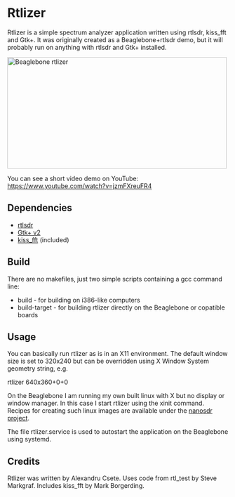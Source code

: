 Rtlizer
=======

Rtlizer is a simple spectrum analyzer application written using rtlsdr, kiss_fft and Gtk+. It was originally created as a Beaglebone+rtlsdr demo, but it will probably run on anything with rtlsdr and Gtk+ installed.

<a href="http://www.flickr.com/photos/csete/8474999050/" title="Beaglebone rtlizer"><img src="http://farm9.staticflickr.com/8385/8474999050_4d418b232d.jpg" width="500" height="254" alt="Beaglebone rtlizer"></a>

You can see a short video demo on YouTube: https://www.youtube.com/watch?v=jzmFXreuFR4

Dependencies
------------

* [rtlsdr](http://sdr.osmocom.org/trac/wiki/rtl-sdr)
* [Gtk+ v2](http://www.gtk.org/)
* [kiss_fft](http://kissfft.sourceforge.net/) (included)

Build
-----

There are no makefiles, just two simple scripts containing a gcc command line:

* build - for building on i386-like computers
* build-target - for building rtlizer directly on the Beaglebone or copatible boards

Usage
-----

You can basically run rtlizer as is in an X11 environment. The default window size is set to 320x240 but can be overridden using X Window System geometry string, e.g.

  rtlizer 640x360+0+0

On the Beaglebone I am running my own built linux with X but no display or window manager. In this case I start rtlizer using the xinit command.
Recipes for creating such linux images are available under the [nanosdr project](https://github.com/csete/nanosdr).

The file rtlizer.service is used to autostart the application on the Beaglebone using systemd.

Credits
-------

Rtlizer was written by Alexandru Csete.
Uses code from rtl_test by Steve Markgraf.
Includes kiss_fft by Mark Borgerding.

